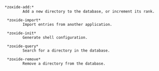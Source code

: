 	  *zoxide-add:*
              Add a new directory to the database, or increment its rank.

       *zoxide-import*
              Import entries from another application.

       *zoxide-init*
              Generate shell configuration.

       *zoxide-query*
              Search for a directory in the database.

       *zoxide-remove*
              Remove a directory from the database.

